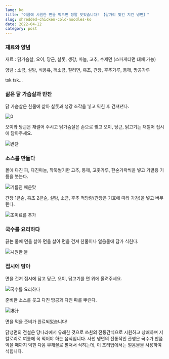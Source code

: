 ```yaml
---
lang: ko
title: "여름에 시원한 면을 먹으면 정말 맛있습니다! 【갈가리 찢긴 치킨 냉면】"
slug: shredded-chicken-cold-noodles-ko
date: 2022-04-12
category: post
---
```


<!-- start slipsum code -->

### 재료와 양념

재료 : 닭가슴살, 오이, 당근, 샬롯, 생강, 마늘, 고추, 수제면 (스파게티면 대체 가능)

양념 : 소금, 설탕, 식용유, 깨소금, 칠리면, 흑초, 간장, 후추가루, 통깨, 땅콩가루

tsk tsk...

### 삶은 닭 가슴살과 반찬
닭 가슴살은 찬물에 삶아 샬롯과 생강 조각을 넣고 익힌 후 건져낸다.

![0](/img/post/shredded-chicken-cold-noodles/1.png)

오이와 당근은 채썰어 주시고 닭가슴살은 손으로 찢고 오이, 당근, 닭고기는 채썰어 접시에 담아주세요.

![반찬](/img/post/shredded-chicken-cold-noodles/2.png)


### 소스를 만들다
볼에 다진 파, 다진마늘, 깍둑썰기한 고추, 통깨, 고춧가루, 한숟가락씩을 넣고 가열용 기름을 붓는다.

![기름진 매운맛](/img/post/shredded-chicken-cold-noodles/3.png)

간장 1큰술, 흑초 2큰술, 설탕, 소금, 후추 적당량(간장은 기호에 따라 가감)을 넣고 버무린다.

![조미료를 추가](/img/post/shredded-chicken-cold-noodles/4.png)

### 국수를 요리하다
끓는 물에 면을 삶아 면을 삶아 면을 건져 찬물이나 얼음물에 담가 식힌다.

![시원한 물](/img/post/shredded-chicken-cold-noodles/5.png)
### 접시에 담아
면을 건져 접시에 담고 당근, 오이, 닭고기를 면 위에 올려주세요.

![국수를 요리하다](/img/post/shredded-chicken-cold-noodles/6.png)

준비한 소스를 붓고 다진 땅콩과 다진 파를 뿌린다.

![淋汁](/img/post/shredded-chicken-cold-noodles/7.png)

면을 먹을 준비가 완료되었습니다!

닭냉면의 전설은 당나라에서 유래한 것으로 쓰촨의 전통간식으로 시원하고 상쾌하며 저칼로리로 여름에 꼭 먹어야 하는 음식입니다. 사천 냉면의 전통적인 관행은 국수가 반쯤 익을 때까지 익힌 다음 부채꼴로 펼쳐서 식히는데, 이 조리법에서는 얼음물을 사용하여 식힙니다.

